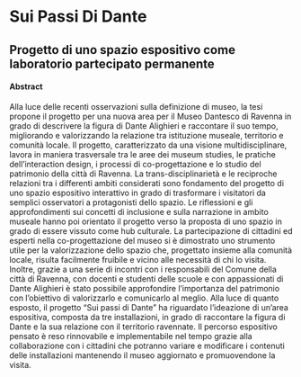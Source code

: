 # Sui Passi Di Dante
## Progetto di uno spazio espositivo come laboratorio partecipato permanente

#### Abstract
Alla luce delle recenti osservazioni sulla definizione di museo, la tesi propone il progetto per una nuova area per il Museo Dantesco di Ravenna in grado di descrivere la figura di Dante Alighieri e raccontare il suo tempo, migliorando e valorizzando la relazione tra istituzione museale, territorio e comunità locale.
Il progetto, caratterizzato da una visione multidisciplinare, lavora in maniera trasversale tra le aree dei museum studies, le pratiche dell’interaction design, i processi di co-progettazione e lo studio del patrimonio della città di Ravenna.
La trans-disciplinarietà e le reciproche relazioni tra i differenti ambiti considerati sono fondamento del progetto di uno spazio espositivo interattivo in grado di trasformare i visitatori da semplici osservatori a protagonisti dello spazio. Le riflessioni e gli approfondimenti sui concetti di inclusione e sulla narrazione in ambito museale hanno poi orientato il progetto verso la proposta di uno spazio in grado di essere vissuto come hub culturale.
La partecipazione di cittadini ed esperti nella co-progettazione del museo si è dimostrato uno strumento utile per la valorizzazione dello spazio che, progettato insieme alla comunità locale, risulta facilmente fruibile e vicino alle necessità di chi lo visita. Inoltre, grazie a una serie di incontri con i responsabili del Comune della città di Ravenna, con docenti e studenti delle scuole e con appassionati di Dante Alighieri è stato possibile approfondire l’importanza del patrimonio con l’obiettivo di valorizzarlo e comunicarlo al meglio.
Alla luce di quanto esposto, il progetto “Sui passi di Dante” ha riguardato l’ideazione di un’area espositiva, composta da tre installazioni, in grado di raccontare la figura di Dante e la sua relazione con il territorio ravennate. Il percorso espositivo pensato è reso rinnovabile e implementabile nel tempo grazie alla collaborazione con i cittadini che potranno variare e modificare i contenuti delle installazioni mantenendo il museo aggiornato e promuovendone la visita.

